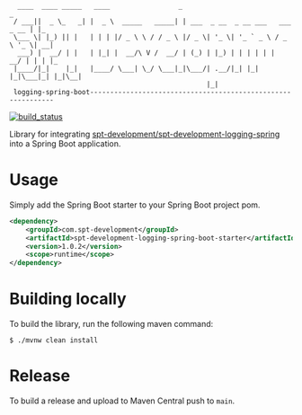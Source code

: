 ````
  ____  ____ _____   ____                 _                                  _   
 / ___||  _ \_   _| |  _ \  _____   _____| | ___  _ __  _ __ ___   ___ _ __ | |_ 
 \___ \| |_) || |   | | | |/ _ \ \ / / _ \ |/ _ \| '_ \| '_ ` _ \ / _ \ '_ \| __|
  ___) |  __/ | |   | |_| |  __/\ V /  __/ | (_) | |_) | | | | | |  __/ | | | |_ 
 |____/|_|    |_|   |____/ \___| \_/ \___|_|\___/| .__/|_| |_| |_|\___|_| |_|\__|
                                                 |_|                                           
 logging-spring-boot-------------------------------------------------------------
````

[![build_status](https://github.com/spt-development/spt-development-logging-spring-boot/actions/workflows/build.yml/badge.svg)](https://github.com/spt-development/spt-development-logging-spring-boot/actions)

Library for integrating 
[spt-development/spt-development-logging-spring](https://github.com/spt-development/spt-development-logging-spring) 
into a Spring Boot application.

Usage
=====

Simply add the Spring Boot starter to your Spring Boot project pom.

```xml
<dependency>
    <groupId>com.spt-development</groupId>
    <artifactId>spt-development-logging-spring-boot-starter</artifactId>
    <version>1.0.2</version>
    <scope>runtime</scope>
</dependency>
```

Building locally
================

To build the library, run the following maven command:

```shell
$ ./mvnw clean install
```

Release
=======

To build a release and upload to Maven Central push to `main`.

